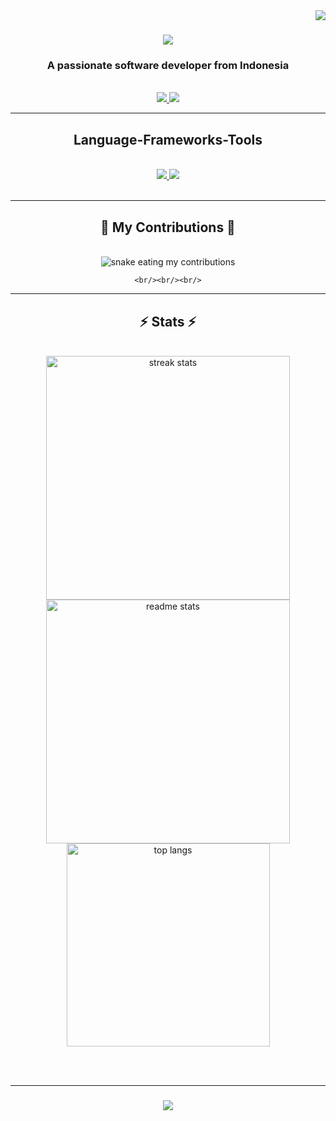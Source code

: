 <img align="right" src="https://visitor-badge.laobi.icu/badge?page_id=lal4lal.lal4lal" />

<h1 align="center">
    <img src="https://readme-typing-svg.herokuapp.com/?font=Righteous&size=35&center=true&vCenter=true&width=500&height=70&duration=4000&lines=Hi+There!+👋;+I'm+Muhammad+Hilal+Abyan!;" />
</h1>

<h3 align="center">A passionate software developer from Indonesia</h3>

<br/>

<div align="center">
  
</div>

<div align="center">
  <a href="mailto:muhammadhilalaja@gmail.com">
    <img src="https://img.shields.io/badge/Gmail-333333?style=for-the-badge&logo=gmail&logoColor=red" target="_blank" />
  </a>
  <a href="https://www.linkedin.com/in/muhammadhilalabyan/">
    <img src="https://img.shields.io/badge/LinkedIn-00785?style=for-the-badge&logo=linkedin&logoColor=white" target="_blank" />
  </a>
</div>

<hr/>

<h2 align="center">Language-Frameworks-Tools</h2>
<br/>
<div align="center">
  <a href="https://skillicons.dev">
    <img src="https://skillicons.dev/icons?i=py,cpp,go,mysql" />
    <img src="https://skillicons.dev/icons?i=github,vscode,sklearn,tensorflow" />
  </a>
</div>

<br/>
<hr/>

<div align="center">
    <h2>🐍 My Contributions 🐍</h2>
    <br>
    <img alt="snake eating my contributions" src="https://raw.githubusercontent.com/lal4lal/lal4lal/output/github-contribution-grid-snake.svg" />

    <br/><br/><br/>
</div>

<hr/>

<h2 align="center">⚡ Stats ⚡</h2>
<br>
<div align=center>
  <img width=390 src="https://github-readme-streak-stats.vercel.app/?user=lal4lal&theme=react&border_radius=10" alt="streak stats"/>
  <img width=390 src="https://github-readme-stats.vercel.app/api?username=lal4lal&show_icons=true&theme=react&rank_icon=github&border_radius=10" alt="readme stats" />
  <br/>
  <img width=325 align="center" src="https://github-readme-stats.vercel.app/api/top-langs/?username=lal4lal&hide=HTML&langs_count=8&layout=compact&theme=react&border_radius=10&size_weight=0.5&count_weight=0.5&exclude_repo=github-readme-stats" alt="top langs" />
</div>

<br/><br/>

<hr/>

<h3 align="center">
    <img src="https://readme-typing-svg.herokuapp.com/?font=Righteous&size=25&center=true&vCenter=true&width=500&height=70&duration=4000&lines=Thanks+for+visiting!+✌🏻;Shoot+me+message+on+LinkedIn!;I'm+always+down+to+collab+🫶🏻" />
</h3>

<br/>
